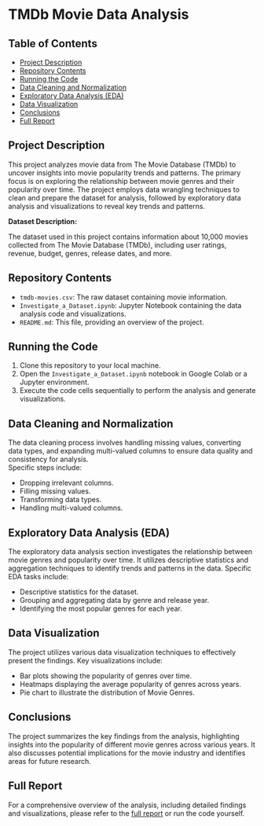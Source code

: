 # TMDb Movie Data Analysis

## Table of Contents

- [Project Description](#project-description)
- [Repository Contents](#repository-contents)
- [Running the Code](#running-the-code)
- [Data Cleaning and Normalization](#data-cleaning-and-normalization)
- [Exploratory Data Analysis (EDA)](#exploratory-data-analysis-eda)
- [Data Visualization](#data-visualization)
- [Conclusions](#conclusions)
- [Full Report](#full-report)


## Project Description

This project analyzes movie data from The Movie Database (TMDb) to uncover insights into movie popularity trends and patterns. The primary focus is on exploring the relationship between movie genres and their popularity over time. The project employs data wrangling techniques to clean and prepare the dataset for analysis, followed by exploratory data analysis and visualizations to reveal key trends and patterns.

**Dataset Description:**

The dataset used in this project contains information about 10,000 movies collected from The Movie Database (TMDb), including user ratings, revenue, budget, genres, release dates, and more.


## Repository Contents

- `tmdb-movies.csv`: The raw dataset containing movie information.
- `Investigate_a_Dataset.ipynb`: Jupyter Notebook containing the data analysis code and visualizations.
- `README.md`: This file, providing an overview of the project.


## Running the Code

1.  Clone this repository to your local machine.
2.  Open the `Investigate_a_Dataset.ipynb` notebook in Google Colab or a Jupyter environment.
3.  Execute the code cells sequentially to perform the analysis and generate visualizations.


## Data Cleaning and Normalization

The data cleaning process involves handling missing values, converting data types, and expanding multi-valued columns to ensure data quality and consistency for analysis.  
Specific steps include:
* Dropping irrelevant columns.
* Filling missing values.
* Transforming data types.
* Handling multi-valued columns.


## Exploratory Data Analysis (EDA)

The exploratory data analysis section investigates the relationship between movie genres and popularity over time. It utilizes descriptive statistics and aggregation techniques to identify trends and patterns in the data.
Specific EDA tasks include:
* Descriptive statistics for the dataset.
* Grouping and aggregating data by genre and release year.
* Identifying the most popular genres for each year.

## Data Visualization

The project utilizes various data visualization techniques to effectively present the findings. Key visualizations include:
* Bar plots showing the popularity of genres over time.
* Heatmaps displaying the average popularity of genres across years.
* Pie chart to illustrate the distribution of Movie Genres.


## Conclusions

The project summarizes the key findings from the analysis, highlighting insights into the popularity of different movie genres across various years. It also discusses potential implications for the movie industry and identifies areas for future research.

## Full Report

For a comprehensive overview of the analysis, including detailed findings and visualizations, please refer to the [full report](report.html) or run the code yourself.
